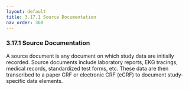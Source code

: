 ```yaml
---
layout: default
title: 3.17.1 Source Documentation
nav_order: 360
---
```


### 3.17.1 Source Documentation

A source document is any document on which study data are initially
recorded. Source documents include laboratory reports, EKG tracings,
medical records, standardized test forms, etc. These data are then
transcribed to a paper CRF or electronic CRF (eCRF) to document
study-specific data elements.

